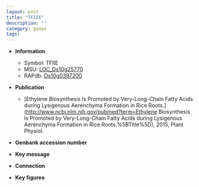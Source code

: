 ```yaml
---
layout: post
title: "TFIIE"
description: ""
category: genes
tags: 
---
```


* **Information**  
    + Symbol: TFIIE  
    + MSU: [LOC_Os10g25770](http://rice.plantbiology.msu.edu/cgi-bin/ORF_infopage.cgi?orf=LOC_Os10g25770)  
    + RAPdb: [Os10g0397200](http://rapdb.dna.affrc.go.jp/viewer/gbrowse_details/irgsp1?name=Os10g0397200)  

* **Publication**  
    + [Ethylene Biosynthesis Is Promoted by Very-Long-Chain Fatty Acids during Lysigenous Aerenchyma Formation in Rice Roots.](http://www.ncbi.nlm.nih.gov/pubmed?term=Ethylene Biosynthesis Is Promoted by Very-Long-Chain Fatty Acids during Lysigenous Aerenchyma Formation in Rice Roots.%5BTitle%5D), 2015, Plant Physiol.

* **Genbank accession number**  

* **Key message**  

* **Connection**  

* **Key figures**  


